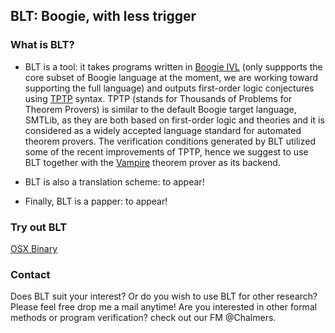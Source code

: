 ## BLT: Boogie, with less trigger

<!-- ### Jekyll Themes -->
<!-- Your Pages site will use the layout and styles from the Jekyll
theme you have selected in your
[repository settings](https://github.com/emptylambda/BLT/settings). The
name of this theme is saved in the Jekyll `_config.yml` configuration
file. -->

### What is BLT?
- BLT is a tool: it takes programs written in
  [Boogie IVL](https://www.microsoft.com/en-us/research/project/boogie-an-intermediate-verification-language/)
  (only suppports the core subset of Boogie language at the moment, we
  are working toward supporting the full language) and outputs
  first-order logic conjectures using
  [TPTP](http://www.cs.miami.edu/~tptp/) syntax. TPTP (stands for
  Thousands of Problems for Theorem Provers) is similar to the default
  Boogie target language, SMTLib, as they are both based on
  first-order logic and theories and it is considered as a widely
  accepted language standard for automated theorem provers. The
  verification conditions generated by BLT utilized some of the recent
  improvements of TPTP, hence we suggest to use BLT together with the
  [Vampire](http://www.vprover.org/) theorem prover as its backend.

- BLT is also a translation scheme: to appear!

- Finally, BLT is a papper: to appear!

### Try out BLT
[OSX Binary](https://github.com/emptylambda/BLT/raw/bdad4168d8868ca87a7ccb92a69d345e1b8af14c/bin/BLT_osx_alpha)
             
### Contact
Does BLT suit your interest? Or do you wish to use BLT for other research? Please feel free drop me a mail anytime!
Are you interested in other formal methods or program verification? check out our FM @Chalmers. 

